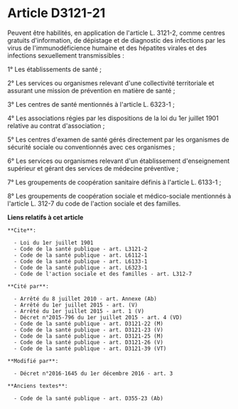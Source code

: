 # Article D3121-21

Peuvent être habilités, en application de l'article L. 3121-2, comme centres gratuits d'information, de dépistage et de
diagnostic des infections par les virus de l'immunodéficience humaine et des hépatites virales et des infections sexuellement
transmissibles : 

1° Les établissements de santé ; 

2° Les services ou organismes relevant d'une collectivité territoriale et assurant une mission de prévention en matière de
santé ; 

3° Les centres de santé mentionnés à l'article L. 6323-1 ; 

4° Les associations régies par les dispositions de la loi du 1er juillet 1901 relative au contrat d'association ; 

5° Les centres d'examen de santé gérés directement par les organismes de sécurité sociale ou conventionnés avec ces
organismes ; 

6° Les services ou organismes relevant d'un établissement d'enseignement supérieur et gérant des services de médecine
préventive ; 

7° Les groupements de coopération sanitaire définis à l'article L. 6133-1 ; 

8° Les groupements de coopération sociale et médico-sociale mentionnés à l'article L. 312-7 du code de l'action sociale et
des familles.

**Liens relatifs à cet article**

	**Cite**:

	  - Loi du 1er juillet 1901
	  - Code de la santé publique - art. L3121-2
	  - Code de la santé publique - art. L6112-1
	  - Code de la santé publique - art. L6133-1
	  - Code de la santé publique - art. L6323-1
	  - Code de l'action sociale et des familles - art. L312-7

	**Cité par**:

	  - Arrêté du 8 juillet 2010 - art. Annexe (Ab)
	  - Arrêté du 1er juillet 2015 - art. (V)
	  - Arrêté du 1er juillet 2015 - art. 1 (V)
	  - Décret n°2015-796 du 1er juillet 2015 - art. 4 (VD)
	  - Code de la santé publique - art. D3121-22 (M)
	  - Code de la santé publique - art. D3121-23 (V)
	  - Code de la santé publique - art. D3121-25 (M)
	  - Code de la santé publique - art. D3121-26 (V)
	  - Code de la santé publique - art. D3121-39 (VT)

	**Modifié par**:

	  - Décret n°2016-1645 du 1er décembre 2016 - art. 3

	**Anciens textes**:

	  - Code de la santé publique - art. D355-23 (Ab)
